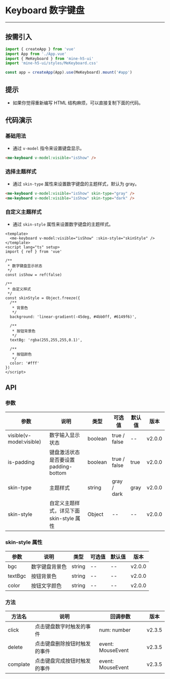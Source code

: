 # Keyboard 数字键盘

---

## 按需引入

```ts
import { createApp } from 'vue'
import App from './App.vue'
import { MeKeyboard } from 'mine-h5-ui'
import 'mine-h5-ui/styles/MeKeyboard.css'

const app = createApp(App).use(MeKeyboard).mount('#app')
```

## 提示

- 如果你觉得重新编写 HTML 结构麻烦，可以直接复制下面的代码。

## 代码演示

### 基础用法

- 通过 `v-model` 指令来设置键盘显示。

```html
<me-keyboard v-model:visible="isShow" />
```

### 选择主题样式

- 通过 `skin-type` 属性来设置数字键盘的主题样式，默认为 gray。

```html
<me-keyboard v-model:visible="isShow" skin-type="gray" />
<me-keyboard v-model:visible="isShow" skin-type="dark" />
```

### 自定义主题样式

- 通过 `skin-style` 属性来设置数字键盘的主题样式。

```vue
<template>
  <me-keyboard v-model:visible="isShow" :skin-style="skinStyle" />
</template>
<script lang="ts" setup>
import { ref } from 'vue'

/**
 * 数字键盘显示状态
 */
const isShow = ref(false)

/**
 * 自定义样式
 */
const skinStyle = Object.freeze({
  /**
   * 背景色
   */
  background: 'linear-gradient(-45deg, #4bb0ff, #6149f6)',

  /**
   * 按钮背景色
   */
  textBg: 'rgba(255,255,255,0.1)',

  /**
   * 按钮颜色
   */
  color: '#fff'
})
</script>
```

## API

### 参数

| 参数                     | 说明                                     | 类型    | 可选值       | 默认值 | 版本   |
| ------------------------ | ---------------------------------------- | ------- | ------------ | ------ | ------ |
| visible(v-model:visible) | 数字输入显示状态                         | boolean | true / false | --     | v2.0.0 |
| is-padding               | 键盘激活状态是否要设置 padding-bottom    | boolean | true / false | true   | v2.0.0 |
| skin-type                | 主题样式                                 | string  | gray / dark  | gray   | v2.0.0 |
| skin-style               | 自定义主题样式，详见下面 skin-style 属性 | Object  | --           | --     | v2.0.0 |

### skin-style 属性

| 参数    | 说明           | 类型   | 可选值 | 默认值 | 版本   |
| ------- | -------------- | ------ | ------ | ------ | ------ |
| bgc     | 数字键盘背景色 | string | --     | --     | v2.0.0 |
| textBgc | 按钮背景色     | string | --     | --     | v2.0.0 |
| color   | 按钮文字颜色   | string | --     | --     | v2.0.0 |

### 方法

| 方法名   | 说明                         | 回调参数          | 版本   |
| -------- | ---------------------------- | ----------------- | ------ |
| click    | 点击键盘数字时触发的事件     | num: number       | v2.3.5 |
| delete   | 点击键盘删除按钮时触发的事件 | event: MouseEvent | v2.3.5 |
| complate | 点击键盘完成按钮时触发的事件 | event: MouseEvent | v2.3.5 |
